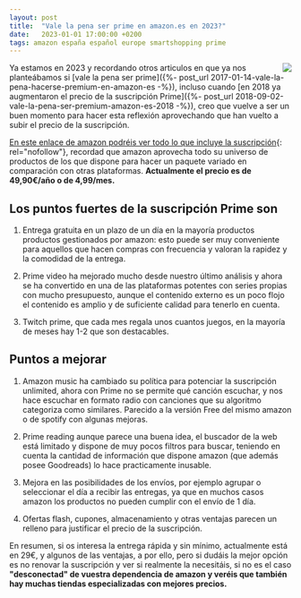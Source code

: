 ```yaml
---
layout: post
title:  "Vale la pena ser prime en amazon.es en 2023?"
date:   2023-01-01 17:00:00 +0200
tags: amazon españa español europe smartshopping prime
---
```

<a rel="nofollow" href='https://www.amazon.es/amazonprime?pf_rd_m=A1AT7YVPFBWXBL&pf_rd_s=merchandised-search-20&pf_rd_r=SPKR1F8DDF6EN7XBXBF7&pf_rd_t=101&pf_rd_p=22ebeddc-7676-4fb1-9838-af826ff3dc4a&pf_rd_i=22432986031&tag={{ site.constants[0].amazon_es }}'><img style="float: right;" src="https://i.imgur.com/8jB0rlK.jpg"></a>
Ya estamos en 2023 y recordando otros articulos en que ya nos planteábamos si [vale la pena ser prime]({%- post_url 2017-01-14-vale-la-pena-hacerse-premium-en-amazon-es -%}), incluso cuando [en 2018 ya augmentaron el precio de la suscripción Prime]({%- post_url 2018-09-02-vale-la-pena-ser-premium-amazon-es-2018 -%}), creo que vuelve a ser un buen momento para hacer esta reflexión aprovechando que han vuelto a subir el precio de la suscripción.

[En este enlace de amazon podréis ver todo lo que incluye la suscripción](<https://www.amazon.es/amazonprime?pf_rd_m=A1AT7YVPFBWXBL&pf_rd_s=merchandised-search-20&pf_rd_r=SPKR1F8DDF6EN7XBXBF7&pf_rd_t=101&pf_rd_p=22ebeddc-7676-4fb1-9838-af826ff3dc4a&pf_rd_i=22432986031&tag={{ site.constants[0].amazon_es }}>){: rel="nofollow"}, recordad que amazon aprovecha todo su universo de productos de los que dispone para hacer un paquete variado en comparación con otras plataformas. **Actualmente el precio es de 49,90€/año o de 4,99/mes.**

## Los puntos fuertes de la suscripción Prime son

1. Entrega gratuita en un plazo de un día en la mayoría productos productos gestionados por amazon: esto puede ser muy conveniente para aquellos que hacen compras con frecuencia y valoran la rapidez y la comodidad de la entrega.

2. Prime video ha mejorado mucho desde nuestro último análisis y ahora se ha convertido en una de las plataformas potentes con series propias con mucho presupuesto, aunque el contenido externo es un poco flojo el contenido es amplio y de suficiente calidad para tenerlo en cuenta.

3. Twitch prime, que cada mes regala unos cuantos juegos, en la mayoría de meses hay 1-2 que son destacables.

## Puntos a mejorar

1. Amazon music ha cambiado su política para potenciar la suscripción unlimited, ahora con Prime no se permite qué canción escuchar, y nos hace escuchar en formato radio con canciones que su algoritmo categoriza como similares. Parecido a la versión Free del mismo amazon o de spotify con algunas mejoras.

2. Prime reading aunque parece una buena idea, el buscador de la web está limitado y dispone de muy pocos filtros para buscar, teniendo en cuenta la cantidad de información que dispone amazon (que además posee Goodreads) lo hace practicamente inusable.

3. Mejora en las posibilidades de los envíos, por ejemplo agrupar o seleccionar el día a recibir las entregas, ya que en muchos casos amazon los productos no pueden cumplir con el envío de 1 día.

4. Ofertas flash, cupones, almacenamiento y otras ventajas parecen un relleno para justificar el precio de la suscripción.

En resumen, si os interesa la entrega rápida y sin mínimo, actualmente está en 29€, y algunos de las ventajas, a por ello, pero si dudáis la mejor opción es no renovar la suscripción y ver si realmente la necesitáis, si no es el caso **"desconectad" de vuestra dependencia de amazon y veréis que también hay muchas tiendas especializadas con mejores precios.**
